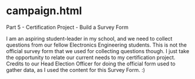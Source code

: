 # campaign.html
Part 5 - Certification Project - Build a Survey Form

I am an aspiring student-leader in my school, and we need to collect questions from our fellow Electronics Engineering students. This is not the official survey form that we used for collecting questions though. I just take the opportunity to relate our current needs to my certification project. Credits to our Head Election Officer for doing the official form used to gather data, as I used the content for this Survey Form. :)
